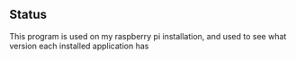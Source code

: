 ## Status

This program is used on my raspberry pi installation, and used to see what version
each installed application has
